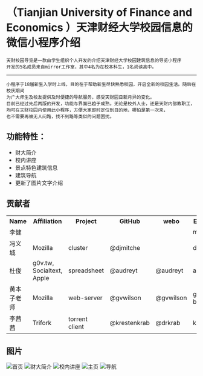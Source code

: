 # （Tianjian University of Finance and Economics ）天津财经大学校园信息的微信小程序介绍


    天财校园导览是一款由学生组织个人开发的介绍天津财经大学校园建筑信息的导览小程序
    开发的5名成员来自mirror工作室，其中4名为在校本科生，1名尚读高中。

----
    小程序于18届新生入学时上线，目的在于帮助新生尽快熟悉校园，开启全新的校园生活。随后在校庆期间
    为广大师生及校友提供及时便捷的导航服务，感受天财园日新月异的变化。
    目前已经过先后两版的开发，功能与界面已趋于成熟。无论是校外人士，还是天财内部教职工，
    均可在天财校园内使用此小程序，方便大家即时定位到目的地，哪怕是第一次来，
    也不需要再被无人问路，找不到路等类似的问题困扰。
## 功能特性：
* 财大简介
* 校内讲座
* 景点特色建筑信息
* 建筑导航
* 更新了图片文字介绍

贡献者
------------

<table>
  <tr>
    <th>Name</th>
    <th>Affiliation</th>
    <th>Project</th>
    <th>GitHub</th>
    <th>webo</th>
    <th>Email (if you choose)</th>
  </tr>
  <tr>
    <td>李健</td>
    <td></td>
    <td></td>
    <td></td>
    <td></td>
    <td>mikedebo@gmail.com</td>
  </tr>
  <tr>
    <td>冯义城</td>
    <td>Mozilla</td>
    <td>cluster</td>
    <td>@djmitche</td>
    <td>&nbsp;</td>
    <td>dustin@mozila.com</td>
  </tr>
  <tr>
    <td>杜俊</td>
    <td>g0v.tw, Socialtext, Apple</td>
    <td>spreadsheet</td>
    <td>@audreyt</td>
    <td>@audreyt</td>
    <td>audreyt@audreyt.org</td>
  </tr>
  <tr>
    <td>黄本子老师</td>
    <td>Mozilla</td>
    <td>web-server</td>
    <td>@gvwilson</td>
    <td>@gvwilson</td>
    <td>gvwilson@third-bit.com</td>
  </tr>
  <tr>
    <td>李茜茜</td>
    <td>Trifork</td>
    <td>torrent client</td>
    <td>@krestenkrab</td>
    <td>@drkrab</td>
    <td>krab@trifork.com</td>
  </tr>
 
</table>


## 图片
![首页](https://github.com/LIJIANcoder97/Tianjian-University-of-Finance-and-Economics-MAP/blob/master/image/first.jpg)
![财大简介](https://github.com/LIJIANcoder97/Tianjian-University-of-Finance-and-Economics-MAP/blob/master/image/jianjie.jpg)
![校内讲座](https://github.com/LIJIANcoder97/Tianjian-University-of-Finance-and-Economics-MAP/blob/master/image/1.jpg)
![主页](https://github.com/LIJIANcoder97/Tianjian-University-of-Finance-and-Economics-MAP/blob/master/image/zhuye.jpg)
![导航](https://github.com/LIJIANcoder97/Tianjian-University-of-Finance-and-Economics-MAP/blob/master/image/daohang.jpg)

